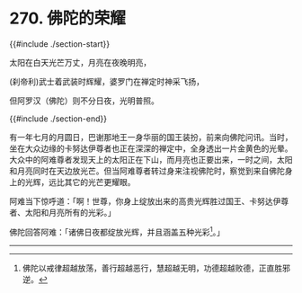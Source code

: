 # 270. 佛陀的荣耀
{{#include ./section-start}}

太阳在白天光芒万丈，月亮在夜晚明亮，

(刹帝利)武士着武装时辉耀，婆罗门在禅定时神采飞扬，

但阿罗汉（佛陀）则不分日夜，光明普照。

{{#include ./section-end}}

有一年七月的月圆日，巴谢那地王一身华丽的国王装扮，前来向佛陀问讯。当时，坐在大众边缘的卡努达伊尊者也正在深深的禅定中，全身透出一片金黄色的光晕。大众中的阿难尊者发现天上的太阳正在下山，而月亮也正要出来，一时之间，太阳和月亮同时在天边放光芒。但当阿难尊者转过身来注视佛陀时，察觉到来自佛陀身上的光辉，远比其它的光芒更耀眼。

阿难当下惊呼道：「啊！世尊，你身上绽放出来的高贵光辉胜过国王、卡努达伊尊者、太阳和月亮所有的光彩。」

佛陀回答阿难：「诸佛日夜都绽放光辉，并且涵盖五种光彩[^1]。」


---



[^1]: 佛陀以戒律超越放荡，善行超越恶行，慧超越无明，功德超越败德，正直胜邪逆。

